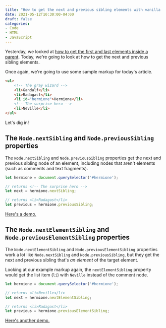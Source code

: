 ```yaml
---
title: "How to get the next and previous sibling elements with vanilla JS"
date: 2021-05-12T10:30:00-04:00
draft: false
categories:
- Code
- HTML
- JavaScript
---
```


Yesterday, we looked at [how to get the first and last elements inside a parent](/how-to-get-the-first-and-last-elements-inside-a-parent-with-vanilla-js/). Today, we're going to look at how to get the next and previous sibling elements.

Once again, we're going to use some sample markup for today's article.

```html
<ul>
	<!-- The gray wizard -->
	<li>Gandalf</li>
	<li>Radagast</li>
	<li id="hermione">Hermione</li>
	<!-- The surprise hero -->
	<li>Neville</li>
</ul>
```

Let's dig in!

## The `Node.nextSibling` and `Node.previousSibling` properties

The `Node.nextSibling` and `Node.previousSibling` properties get the next and previous sibling node of an element, including nodes that aren't elements (such as comments and text fragments).

```javascript
let hermione = document.querySelector('#hermione');

// returns <!-- The surprise hero -->
let next = hermione.nextSibling;

// returns <li>Radagast</li>
let previous = hermione.previousSibling;
```

[Here's a demo.](https://codepen.io/cferdinandi/pen/PopZprW)

## The `Node.nextElementSibling` and `Node.previousElementSibling` properties

The `Node.nextElementSibling` and `Node.previousElementSibling` properties work a lot like `Node.nextSibling` and `Node.previousSibling`, but they get the next and previous sibling that's _an element_ of the target element.

Looking at our example markup again, the `nextElementSibling` property would get the list item (`li`) with `Neville` instead of the comment node.

```javascript
let hermione = document.querySelector('#hermione');

// returns <li>Neville</li>
let next = hermione.nextElementSibling;

// returns <li>Radagast</li>
let previous = hermione.previousElementSibling;
```

[Here's another demo.](https://codepen.io/cferdinandi/pen/dyvGvxP)